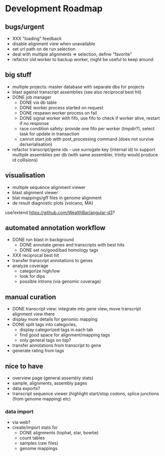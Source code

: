 # Development Roadmap 

## bugs/urgent

- XXX "loading" feedback 
- disable alignment view when unavailable
- set url path on de run selection
- deal with multiple alignments => selection, define "favorite"
- refactor old worker to backup worker, might be useful to keep around

## big stuff

- multiple projects: master database with separate dbs for projects
- blast against transcript assemblies (see also reciprocal best hit)
- DONE job manager
  * DONE via db table
  * DONE worker process started on request
  * DONE respawn worker process on fail
  * DONE signal worker with fifo, use fifo to check if worker alive, restart if no response
  * race condition safety: provide one fifo per worker (tmpdir?), select task for update in transaction
  * cannot start job with post_processing command (does not survive de/serialisation)
- refactor transcript/gene ids - use surrogate key (internal id) to support multiple assemblies per db (with same assembler, trinity would produce id collisions)

## visualisation

- multiple sequence alignment viewer
- blast alignment viewer
- blat mappings/gff files in genome alignment
- de result diagnostic plots (volcano, MA)

use/extend https://github.com/WealthBar/angular-d3?

## automated annotation workflow

- DONE run blast in background
  * DONE annotate genes and transcripts with best hits
  * DONE set no/good/bad homology tags
- XXX reciprocal best hit
- transfer transcript annotations to genes
- analyze coverage
  * categorize high/low
  * look for dips
  * possible introns (via genomic coverage)

## manual curation

- DONE transcript view: integrate into gene view, move transcript alignment view there
- display more details for genomic mapping
- DONE split tags into categories, 
  - display categorized tags in each tab
  - find good space for alignment/mapping tags
  - only general tags on top?
- transfer annotations from transcript to gene
- generate rating from tags

## nice to have

- overview page (general assembly stats)
- sample, alignments, assembly pages
- data exports?
- transcript sequence viewer (highlight start/stop codons, splice junctions (from genome mapping) etc)

### data import

- via web?
- create/import stats for 
  - DONE alignments (tophat, star, bowtie)
  - count tables
  - samples (raw files)
  - genome mappings
